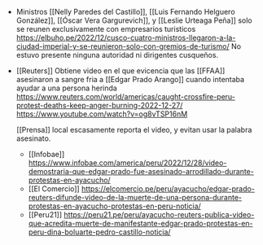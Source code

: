 - Ministros [[Nelly Paredes del Castillo]], [[Luis Fernando Helguero González]], [[Óscar Vera Gargurevich]], y [[Leslie Urteaga Peña]] solo se reunen exclusivamente con empresarios turisticos https://elbuho.pe/2022/12/cusco-cuatro-ministros-llegaron-a-la-ciudad-imperial-y-se-reunieron-solo-con-gremios-de-turismo/
  No estuvo presente ninguna autoridad ni dirigentes cusqueños.

- [[Reuters]] Obtiene video en el que evicencia que las [[FFAA]] asesinaron a sangre fria a [[Edgar Prado Arango]] cuando intentaba ayudar a una persona herinda https://www.reuters.com/world/americas/caught-crossfire-peru-protest-deaths-keep-anger-burning-2022-12-27/ https://www.youtube.com/watch?v=og8vTSP16nM

  [[Prensa]] local escasamente reporta el video, y evitan usar la palabra asesinato.
  - [[Infobae]] https://www.infobae.com/america/peru/2022/12/28/video-demostraria-que-edgar-prado-fue-asesinado-arrodillado-durante-protestas-en-ayacucho/
  - [[El Comercio]] https://elcomercio.pe/peru/ayacucho/edgar-prado-reuters-difunde-video-de-la-muerte-de-una-persona-durante-protestas-en-ayacucho-protestas-en-peru-noticia/
  - [[Peru21]] https://peru21.pe/peru/ayacucho-reuters-publica-video-que-acredita-muerte-de-manifestante-edgar-prado-protestas-en-peru-dina-boluarte-pedro-castillo-noticia/
